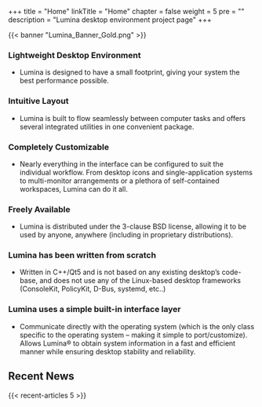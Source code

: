 +++
title = "Home"
linkTitle = "Home"
chapter = false
weight = 5
pre = ""
description = "Lumina desktop environment project page"
+++

{{< banner "Lumina_Banner_Gold.png" >}}

### Lightweight Desktop Environment
   * Lumina is designed to have a small footprint, giving your system the best performance possible.

### Intuitive Layout
   * Lumina is built to flow seamlessly between computer tasks and offers several integrated utilities in one convenient package.

### Completely Customizable
   * Nearly everything in the interface can be configured to suit the individual workflow. From desktop icons and single-application systems to multi-monitor arrangements or a plethora of self-contained workspaces, Lumina can do it all.

### Freely Available
   * Lumina is distributed under the 3-clause BSD license, allowing it to be used by anyone, anywhere (including in proprietary distributions).

### Lumina has been written from scratch
   * Written in C++/Qt5 and is not based on any existing desktop’s code-base, and does not use any of the Linux-based desktop frameworks (ConsoleKit, PolicyKit, D-Bus, systemd, etc..)

### Lumina uses a simple built-in interface layer
   * Communicate directly with the operating system (which is the only class specific to the operating system – making it simple to port/customize). Allows Lumina® to obtain system information in a fast and efficient manner while ensuring desktop stability and reliability.

## Recent News
{{< recent-articles 5 >}}

